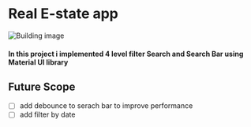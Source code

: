 # Real E-state app
![Building image](https://cdn.pixabay.com/photo/2020/02/16/20/29/nyc-4854718_960_720.jpg)

#### In this project i implemented 4 level filter Search and Search Bar using Material UI library

## Future Scope

- [ ] add debounce to serach bar to improve performance
- [ ] add filter by date